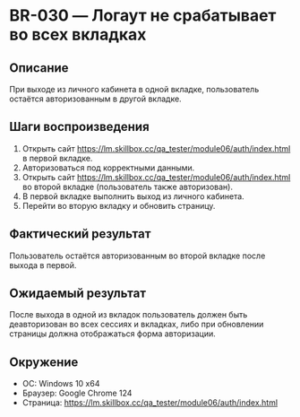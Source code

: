 # BR-030 — Логаут не срабатывает во всех вкладках

## Описание
При выходе из личного кабинета в одной вкладке, пользователь остаётся авторизованным в другой вкладке.

## Шаги воспроизведения
1. Открыть сайт https://lm.skillbox.cc/qa_tester/module06/auth/index.html в первой вкладке.
2. Авторизоваться под корректными данными.
3. Открыть сайт https://lm.skillbox.cc/qa_tester/module06/auth/index.html во второй вкладке (пользователь также авторизован).
4. В первой вкладке выполнить выход из личного кабинета.
5. Перейти во вторую вкладку и обновить страницу.

## Фактический результат
Пользователь остаётся авторизованным во второй вкладке после выхода в первой.

## Ожидаемый результат
После выхода в одной из вкладок пользователь должен быть деавторизован во всех сессиях и вкладках, либо при обновлении страницы должна отображаться форма авторизации.

## Окружение
- ОС: Windows 10 x64
- Браузер: Google Chrome 124
- Страница: https://lm.skillbox.cc/qa_tester/module06/auth/index.html

